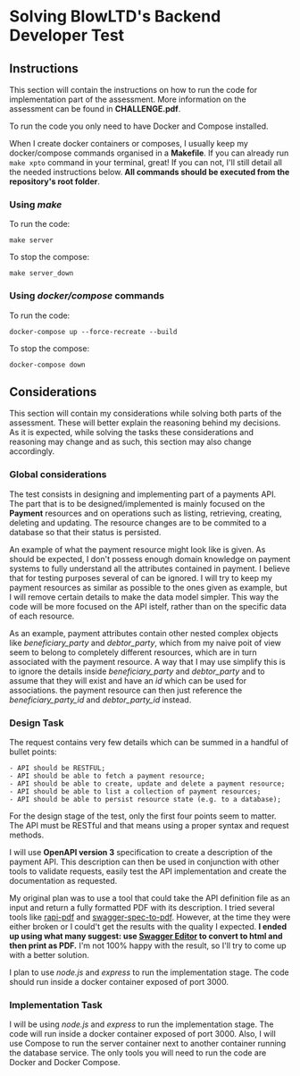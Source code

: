 # Solving BlowLTD's Backend Developer Test

## Instructions
This section will contain the instructions on how to run the code for implementation part of the assessment. More information on the assessment can be found in **CHALLENGE.pdf**.

To run the code you only need to have Docker and Compose installed.

When I create docker containers or composes, I usually keep my docker/compose commands organised in a **Makefile**. If you can already run `make xpto` command in your terminal, great! If you can not, I'll still detail all the needed instructions below. **All commands should be executed from the repository's root folder**.

### Using *make*
To run the code:
```
make server
```

To stop the compose:
```
make server_down
```

### Using *docker/compose* commands
To run the code:
```
docker-compose up --force-recreate --build
```

To stop the compose:
```
docker-compose down
```


## Considerations
This section will contain my considerations while solving both parts of the assessment. These will better explain the reasoning behind my decisions. As it is expected, while solving the tasks these considerations and reasoning may change and as such, this section may also change accordingly.

### Global considerations
The test consists in designing and implementing part of a payments API. The part that is to be designed/implemented is mainly focused on the **Payment** resources and on operations such as listing, retrieving, creating, deleting and updating. The resource changes are to be commited to a database so that their status is persisted.

An example of what the payment resource might look like is given. As should be expected, I don't possess enough domain knowledge on payment systems to fully understand all the attributes contained in payment. I believe that for testing purposes several of can be ignored. I will try to keep my payment resources as similar as possible to the ones given as example, but I will remove certain details to make the data model simpler. This way the code will be more focused on the API istelf, rather than on the specific data of each resource.

As an example, payment attributes contain other nested complex objects like *beneficiary_party* and *debtor_party*, which from my naive poit of view seem to belong to completely different resources, which are in turn associated with the payment resource. A way that I may use simplify this is to ignore the details inside *beneficiary_party* and *debtor_party* and to assume that they will exist and have an *id* which can be used for associations. the payment resource can then just reference the *beneficiary_party_id* and *debtor_party_id* instead.

### Design Task
The request contains very few details which can be summed in a handful of bullet points:

    - API should be RESTFUL; 
    - API should be able to fetch a payment resource;
    - API should be able to create, update and delete a payment resource;
    - API should be able to list a collection of payment resources;
    - API should be able to persist resource state (e.g. to a database);

For the design stage of the test, only the first four points seem to matter. The API must be RESTful and that means using a proper syntax and request methods.

I will use **OpenAPI version 3** specification to create a description of the payment API. This description can then be used in conjunction with other tools to validate requests, easily test the API implementation and create the documentation as requested.

My original plan was to use a tool that could take the API definition file as an input and return a fully formatted PDF with its description. I tried several tools like [rapi-pdf](https://mrin9.github.io/RapiPdf/) and [swagger-spec-to-pdf](https://github.com/agreatfool/swagger-spec-to-pdf). However, at the time they were either broken or I could't get the results with the quality I expected. **I ended up using what many suggest: use [Swagger Editor](https://editor.swagger.io) to convert to html and then print as PDF.** I'm not 100% happy with the result, so I'll try to come up with a better solution.

I plan to use *node.js* and *express* to run the implementation stage. The code should run inside a docker container exposed of port 3000.

### Implementation Task
I will be using *node.js* and *express* to run the implementation stage. The code will run inside a docker container exposed of port 3000. Also, I will use Compose to run the server container next to another container running the database service. The only tools you will need to run the code are Docker and Docker Compose.
